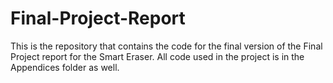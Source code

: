 # Final-Project-Report
This is the repository that contains the code for the final version of the Final Project report for the Smart Eraser. All code used in the project is in the Appendices folder as well.
